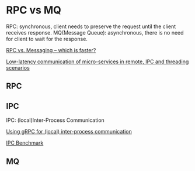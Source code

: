 # RPC vs MQ

RPC: synchronous, client needs to preserve the request until the client receives response.
MQ(Message Queue): asynchronous, there is no need for client to wait for the response.

[RPC vs. Messaging – which is faster?](https://particular.net/blog/rpc-vs-messaging-which-is-faster)


[Low-latency communication of micro-services in remote, IPC and threading scenarios](https://stackoverflow.com/questions/54091672/low-latency-communication-of-micro-services-in-remote-ipc-and-threading-scenari)

## RPC

## IPC

IPC: (local)Inter-Process Communication

[Using gRPC for (local) inter-process communication](https://www.mpi-hd.mpg.de/personalhomes/fwerner/research/2021/09/grpc-for-ipc/)


[IPC Benchmark](https://github.com/goldsborough/ipc-bench)

## MQ